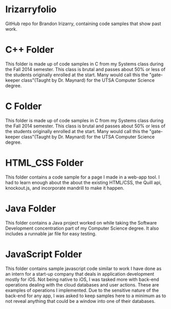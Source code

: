 # Irizarryfolio

   GitHub repo for Brandon Irizarry, containing code samples that show past work.

# C++ Folder

   This folder is made up of code samples in C from my Systems class during the Fall 2014 semester. 
   This class is brutal and passes about 50% or less of the students originally enrolled at the start. Many would call
   this the "gate-keeper class"(Taught by Dr. Maynard) for the UTSA Computer Science degree.

# C Folder

   This folder is made up of code samples in C from my Systems class during the Fall 2014 semester. 
   This class is brutal and passes about 50% or less of the students originally enrolled at the start. Many would call
   this the "gate-keeper class"(Taught by Dr. Maynard) for the UTSA Computer Science degree.
   
   
# HTML_CSS Folder

   This folder contains a code sample for a page I made in a web-app tool. I had to learn enough about the about the 
   existing HTML/CSS, the Quill api, knockout.js, and incorporate mandrill to make it happen.
 
  
# Java Folder
   
   This folder contains a Java project worked on while taking the Software Development concentration part of my 
   Computer Science degree. It also includes a runnable jar file for easy testing. 
   
   
# JavaScript Folder
     
  This folder contains sample javascript code similar to work I have done as an intern for a start-up company
  that deals in application development mostly for iOS. Not being native to iOS, I was tasked more with back-end 
  operations dealing with the cloud databases and user actions. These are examples of operations I implemented. Due 
  to the sensitive nature of the back-end for any app, I was asked to keep samples here to a minimum as to not reveal
  anything that could be a window into one of their databases.    
   
   
     
  
